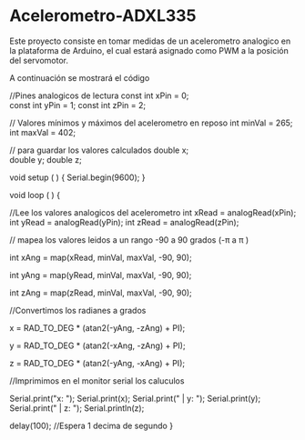 # Acelerometro-ADXL335
Este proyecto consiste en tomar medidas de un acelerometro analogico en la plataforma de Arduino, el cual estará asignado como PWM a la posición del servomotor.

A continuación se mostrará el código

//Pines analogicos de lectura
 const int xPin = 0;     
 const int yPin = 1;
 const int zPin = 2;

// Valores mínimos y máximos del acelerometro en reposo
 int minVal = 265;     
 int maxVal = 402;

// para guardar los valores calculados
 double x;    
 double y;
 double z;

void setup ( ) {
 Serial.begin(9600);
 }

void loop ( ) {

//Lee los valores analogicos del acelerometro
 int xRead = analogRead(xPin);    
 int yRead = analogRead(yPin);
 int zRead = analogRead(zPin);

// mapea los valores leidos a un rango  -90 a 90 grados (-π  a  π )

 int xAng = map(xRead, minVal, maxVal, -90, 90);
 
 int yAng = map(yRead, minVal, maxVal, -90, 90);
 
 int zAng = map(zRead, minVal, maxVal, -90, 90);

//Convertimos los radianes a grados

 x = RAD_TO_DEG * (atan2(-yAng, -zAng) + PI);
 
 y = RAD_TO_DEG * (atan2(-xAng, -zAng) + PI);
 
 z = RAD_TO_DEG * (atan2(-yAng, -xAng) + PI);

//Imprimimos en el monitor serial los caluculos

 Serial.print("x: ");
 Serial.print(x);
 Serial.print(" | y: ");
 Serial.print(y);
 Serial.print(" | z: ");
 Serial.println(z);

delay(100);       //Espera 1 decima de segundo
 }
